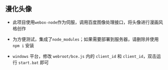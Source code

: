 ## 漫化头像

- 此项目使用`webox-node`作为伺服，调用百度图像处理接口，将头像进行漫画风格创作

- 为方便测试，集成了`node_modules`；如果需要部署到服务器，请删除并使用 `npm i` 安装

- `windows` 平台，修改 `webroot/bce.js` 内的 `client_id` 和 `client_id`，双击运行 `start.bat` 即可
